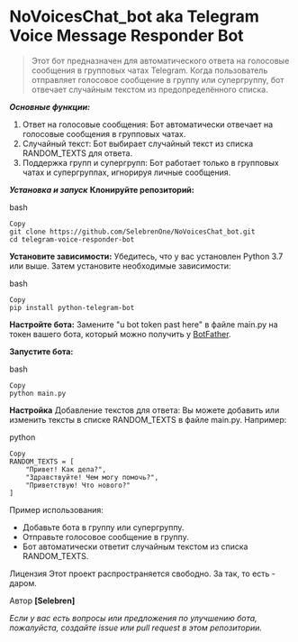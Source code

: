 # NoVoicesChat_bot aka Telegram Voice Message Responder Bot

> Этот бот предназначен для автоматического ответа на голосовые сообщения в групповых чатах Telegram. Когда пользователь отправляет голосовое сообщение в группу или супергруппу, бот отвечает случайным текстом из предопределённого списка.

_**Основные функции:**_

1. Ответ на голосовые сообщения: Бот автоматически отвечает на голосовые сообщения в групповых чатах.
2. Случайный текст: Бот выбирает случайный текст из списка RANDOM_TEXTS для ответа.
3. Поддержка групп и супергрупп: Бот работает только в групповых чатах и супергруппах, игнорируя личные сообщения.

**_Установка и запуск_**
**Клонируйте репозиторий:**

bash
```
Copy
git clone https://github.com/SelebrenOne/NoVoicesChat_bot.git
cd telegram-voice-responder-bot
```
**Установите зависимости:**
Убедитесь, что у вас установлен Python 3.7 или выше. Затем установите необходимые зависимости:

bash
```
Copy
pip install python-telegram-bot
```

**Настройте бота:**
Замените "u bot token past here" в файле main.py на токен вашего бота, который можно получить у [BotFather](https://core.telegram.org/bots#botfather).

**Запустите бота:**

bash
```
Copy
python main.py
```
**Настройка**
Добавление текстов для ответа: Вы можете добавить или изменить тексты в списке RANDOM_TEXTS в файле main.py. Например:

python
```
Copy
RANDOM_TEXTS = [
    "Привет! Как дела?",
    "Здравствуйте! Чем могу помочь?",
    "Приветствую! Что нового?"
]
```

Пример использования:

- Добавьте бота в группу или супергруппу.
- Отправьте голосовое сообщение в группу.
- Бот автоматически ответит случайным текстом из списка RANDOM_TEXTS.


Лицензия
Этот проект распространяется свободно. За так, то есть - даром.

Автор
**[Selebren]**

_Если у вас есть вопросы или предложения по улучшению бота, пожалуйста, создайте issue или pull request в этом репозитории._
